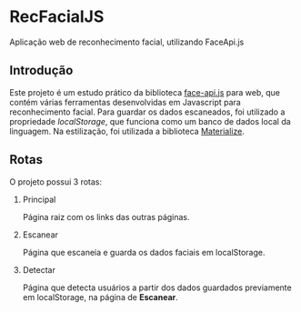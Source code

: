 # RecFacialJS

Aplicação web de reconhecimento facial, utilizando FaceApi.js

## Introdução

Este projeto é um estudo prático da biblioteca <a href="https://github.com/justadudewhohacks/face-api.js">face-api.js</a> para web, que contém várias ferramentas desenvolvidas em Javascript para reconhecimento facial. Para guardar os dados escaneados, foi utilizado a propriedade _localStorage_, que funciona como um banco de dados local da linguagem. Na estilização, foi utilizada a biblioteca <a href="https://github.com/dogfalo/materialize">Materialize</a>.

## Rotas

O projeto possui 3 rotas:

1. Principal

    Página raiz com os links das outras páginas.

2. Escanear

    Página que escaneia e guarda os dados faciais em localStorage.

3. Detectar

    Página que detecta usuários a partir dos dados guardados previamente em localStorage, na página de **Escanear**.
